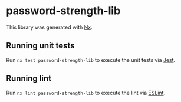 # password-strength-lib

This library was generated with [Nx](https://nx.dev).

## Running unit tests

Run `nx test password-strength-lib` to execute the unit tests via [Jest](https://jestjs.io).

## Running lint

Run `nx lint password-strength-lib` to execute the lint via [ESLint](https://eslint.org/).
